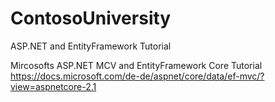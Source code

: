 # ContosoUniversity
ASP.NET and EntityFramework Tutorial

Mircosofts ASP.NET MCV and EntityFramework Core Tutorial 
https://docs.microsoft.com/de-de/aspnet/core/data/ef-mvc/?view=aspnetcore-2.1
